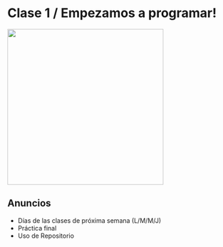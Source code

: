 # Clase 1 / Empezamos a programar!

<img src="https://media.giphy.com/media/6EbbQRT0CHZXqDufew/giphy-downsized-large.gif" width="350">

## Anuncios
- Días de las clases de próxima semana (L/M/M/J)
- Práctica final
- Uso de Repositorio